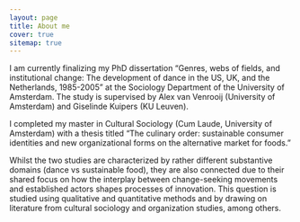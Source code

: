 ```yaml
---
layout: page
title: About me
cover: true
sitemap: true
---
```


I am currently finalizing my PhD dissertation “Genres, webs of fields, and institutional change: The development of dance in the US, UK, and the Netherlands, 1985-2005” at the Sociology Department of the University of Amsterdam. The study is supervised by Alex van Venrooij (University of Amsterdam) and Giselinde Kuipers (KU Leuven).

I completed my master in Cultural Sociology (Cum Laude, University of Amsterdam) with a thesis titled “The culinary order: sustainable consumer identities and new organizational forms on the alternative market for foods.”

Whilst the two studies are characterized by rather different substantive domains (dance vs sustainable food), they are also connected due to their shared focus on how the interplay between change-seeking movements and established actors  shapes processes of innovation. This question is studied using qualitative and quantitative methods and by drawing on literature from cultural sociology and organization studies, among others.

